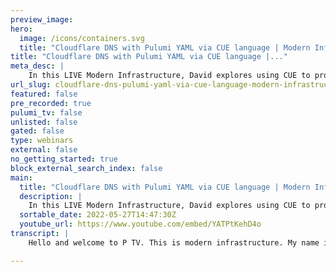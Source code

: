 ```yaml
---
preview_image:
hero:
  image: /icons/containers.svg
  title: "Cloudflare DNS with Pulumi YAML via CUE language | Modern Infrastructure"
title: "Cloudflare DNS with Pulumi YAML via CUE language |..."
meta_desc: |
    In this LIVE Modern Infrastructure, David explores using CUE to provide a Cloudflare DNS abstraction for Pulumi YAML.
url_slug: cloudflare-dns-pulumi-yaml-via-cue-language-modern-infrastructure
featured: false
pre_recorded: true
pulumi_tv: false
unlisted: false
gated: false
type: webinars
external: false
no_getting_started: true
block_external_search_index: false
main:
  title: "Cloudflare DNS with Pulumi YAML via CUE language | Modern Infrastructure"
  description: |
    In this LIVE Modern Infrastructure, David explores using CUE to provide a Cloudflare DNS abstraction for Pulumi YAML.  Pulumi-YAML: https://github.com/pulumi/pulumi-yaml
  sortable_date: 2022-05-27T14:47:30Z
  youtube_url: https://www.youtube.com/embed/YATPtKehD4o
transcript: |
    Hello and welcome to P TV. This is modern infrastructure. My name is David Flanagan. Although you may know me from across the internet as rock. No, we don't often do modern infrastructure life, but I decided to shake things up a little bit. This week today, we're going to be taking a look at using Ploy's new Yael support via the Lang or Q language. Um We did an episode on Lang around two weeks ago where we were joined by Paul Jolly, one of the core maintainers of Q and I've been experimenting with it a fair bit since then. Um I really think that Q is a powerful uh data language and if we want to generate Gammel to be consumed by Pulumi, it allows us to do some pretty cool things. So we're going to take a look at provision in cloud player DNS records. Now, the reason I'm going for DNS records is that they are very declarative. Um We don't need a lot of imperative code which means structuring it as data works really well. And what Q allows us to do is to build some abstractions around the way that we uh produce that declarative structure and I think it's really cool. Now, there is a fair amount of QE involved, but you rate it once and you can. So the code that we're gonna be looking at today is available at least as a pure request at this point in time on the Pulumi dash poum slash examples repository. All right, let's pull my screen up. Here we go. So the first thing I want to do is show you what this would look like in Yaml. Now, YAML is actually a really good format to declare DNS records. But I still want to convince you that using Q and a little bit of magic there uh will improve your uh Pulumi experience. Now with polio programs, our mission is to put all of our resources under a resources key like so every resource must have a name. So for all the domains themselves, I am literally calling them the domain with a dot substituted as a dash from there, we tell the type of resource that we wish to create. So this is a cloud flare zone and that zone has some properties. And really for the zone is nice and simple. We're just saying that the domain or the zone that we're going to manage is rock code dot de and that is our first resource. After that, we want to start adding records to a zone. So here we have rock code dev, no email. This may be a domain that I do not wish to configure email on. And when you don't want to send email from a domain, the best thing you can do is set up a text record to inform all the major email providers that, hey, this domain should not send, should not send any emails, which means that I'll end up in spam if some bad actors try to send it. Ok, then we have, uh, this name here followed by a type of uh that's actually a little bug. We, we don't, we're not fussed about that. It's OK. Uh Then we have the name of the record itself. Uh And then we have tape code for the record and then that says properties. Now we're using the YAML syntax to reference other resources and get outputs from them. So here you can see that we're referencing our zone, which is rock dash dev. And we want to know the zone ID, we can figure the name of the GTL, the type and the value and that is it. Now, this is very similar for the next example and only instead of no email, I've decided to actually set a few MX records. So we configure the zone as we did. And then down here, we're actually saying we're going to configure this for G suite and for G suite, we're just going to set up some MX records and there's a few of them. The last thing I did in this domain was add an A record that would just point to 1.1 0.1 0.1 entirely useless. But I just wanted to make sure that we could set that record if we wanted to. So ya works really, really well for defending DNS records. Something that you probably do manually. But having them in this declarative format that you can commit to get is actually really cool. No, we're not gonna use jam off there. The cord is there. You've seen it, you can do it if you wish, but I wanna show you something else. So let's pop over to my main dot Q now, it's not terribly smaller but the more domains that I add it, well, condensed down to much smaller than the animal alternative, what we do get some uh toil or chore removed from the typing experience and we'll cover that as we go over the queue. So the first thing is I am importing a helper utility that I have written. Uh and it's just in this directory. So I've made up my own kind of package name, which is examples dot p dot com slash DNS from there. We're loading something called cloud flare and we're looking for the controller module package. Same thing, we have our top level resources key just like we did. And the only after that things get a little bit different. So here we're using this convenience structure of the controller and we're saying that we want a new domain. This domain has a domain name which I've just called domain and it has an option for configuring the email. So I don't have to tell it what that SPF text record is and I don't have to tell it what all the MX records are for G suite. Instead, we've built in some little helpers. So here I just say that my email configuration is actually a controller dot no email and that hash symbol or pen symbol depending on where you're from, just tells us that we are using a Q definition, something defined. And Q excuse me, then we have our second domain. So we're saying, OK, we have one more domain. This one is domain rock code dot com only this time, our email is going to be configured as G suite and not no email. And then the one record that I added www am to 1.1 0.1 0.1. Now in order to get Q to squeeze in to the format that the Pulumi Yao provider expects we're using something kind of like a function call in Q. But really we're just requesting a subset of um some properties within the Q document. So I'm calling to create. So it kind of feels like a function but it isn't really a function. Ok. So how does this work? Well, let's open our controller dot you. So the first thing we do is we're going to import the strings package. This is one of those really cool things about Q yama. We don't have the ability to do it, string processing, regular expression search and replace anything like that. But when we use Q, we can actually import a lot of the Q standard library. And you'll see here that when we define a zone and we don't really know what that is yet, but that's OK. Uh Is that we pass in a domain which is a string value. The resource name is what we want to call the resource within the Pulumi program. Now, it can't have the dots in it. This is actually going to cause you an error. So we use the Q standard language or a standard library to do a strings replace on the domain, replacing all the dots with a dash and the minus one just says to replace them all. Another really cool thing about is that we get interpolation. So for the zone id, this actually references an output property on a resource. So what we actually need is the resource name with a dot And then zone id uh surrounded by a dollar sign and some curly brackets. The interpolation part of Q is this here we do backslash round brackets and then we tell it what we want to drop in there. And that is just the resource name at the same scope. We don't have the properties that are being passed in. Uh This is really just to keep them isolated from what we consider the input. And that's like a Q because I'm using this weird Q to function syntax, we want to kind of differentiate that. Uh And then we have our create function which is just a small subset of data that spits out the YAML that the plume program expects. So we use more interpolation to get the resource name and then we describe the plum Yaml resource. So we just pull it in properties and spread it out the properties, hopefully nice and simple in order to make DNS records work. I'm actually using a hidden field in Q but that is any field that starts with an underscore it just means that when I run Q export or anything like that, these won't ever be output as um data in the document. And also they are scoped explicitly too this package. So it cannot be used by anything else, which is kind of the behavior that we want to enforce here. We want people to use our public API and not our private API. And this is very much the private API. So we have a zone which we're saying as a type of zone, we have a type which is a closer record. We kind of isolate the properties that we need for the Pulumi resource itself, which is actually pulling from our zone. So you know, when we call the create function and the top level document we're passing in that zone and I'll show you that in a little minute where I said the name must be a string and we default to an, a simple, I could have made that whatever I want, depending on what you're doing. It may make sense to go with something else. But for me, that was ok for now, we have att L with a default 300 which is pretty standard. We're restricting the set of DNS records that we accept. So we only accept an AC names MX and text. However, you could make that uh whatever set of support you want to provide and what you'll see is I actually then further constrain these types on the more definite versions of a DNS record. Uh And then we tell it how to spell out the, that we need. Now, here's the more constrained ones. So we have a DNS record or a public definition that can be consumed that as an abstract DNS record and we further constrain it. So one of the decisions I made is that MX records and DNS records would be handled separately, which means if you try to use the DNS record definition, you cannot set it to MX. You have to use the MX record definition, which is actually locked down to only MX, which makes sense. Uh And the reason I did this is so that we can have the priority, which is uh only accepted on the MX records with the cloud flare api Hopefully that all makes sense now to, to handle email or email configuration for the domain. I set up two more definitions. I set up no email and I set up G sweep on no email. All we're doing is creating some sort of resource called no email, which is a DNS record with a zone and these properties. So these are the properties that set the text record that we want. And for G suite, we did the exact same only this time we spread out 123 MX records with the values that Gmail expects us to have. No, we preferred a, a kind of a public interface to our zone which I've called domain, uh which allows us to kind of encapsulate us all into one Q or YAML based kind of description where we say this is the domain, we accept no email or GG suite configuration and we'll take any number of records that you want to pass through as a DNS record. So you cannot pass any other MX records can only be configured via the email configuration block from there. We call uh create on our zone, create on our email. And then we use a comprehension in Q which is very cool. We have the to look over the records and this list and we create the record like so, so now that you've seen all of that, we'll go back to our main dot Q and you'll see, we have a controller for a domain configured with no email and to domain, we have the controller for domain configured with the domain G suite and some records. So if we jump over to our plume preview, ah, there's that bug that I broke, let's fix it very quickly. I was making changes. That'll teach me. Uh, uh, I was trying to clean up a different bug and I introduced a new bug, but we can fix this and I'll fix it properly what they got wrong. Uh You know what, I'm gonna stash all this ready to go. We make changes one minute before the stream. Uh But as you can see when we run a P preview, we have our two being created. We have our, a record for rock dot com. We have a no email for rock with Dev and then we have our G suite records for rock dot com. There we go. Uh Even though I've stashed all that, you'll see that very little has changed. This file is pretty much I was just trying to tidy up a few little things and clearly I made it a bit of a mistake. However, if you want to check out this demo, it is available at get help dot com slash Polu slash examples. The pill request is opened. I'm hoping this will be merged soon. I'm going to be doing a whole lot more with Pulumi. So if this interests. You remember to like the video, subscribe to the channel and leave me a comment. Let me know what else you'd like to see with Polio. Uh until next time. Have a wonderful day. Yes.

---
```

